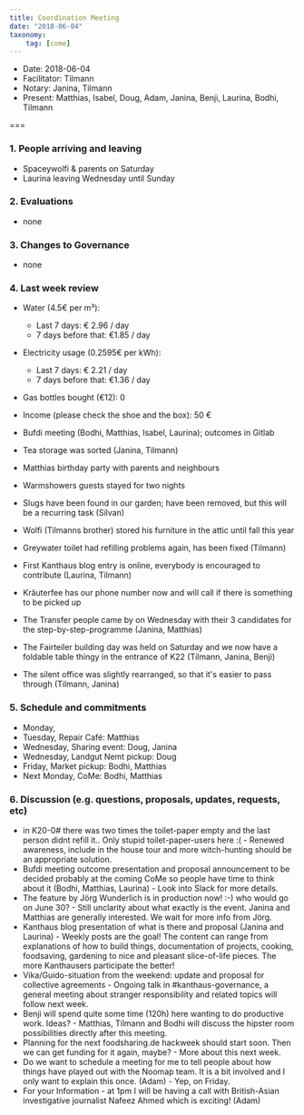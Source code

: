 ```yaml
---
title: Coordination Meeting
date: "2018-06-04"
taxonomy:
    tag: [come]
---
```


- Date: 2018-06-04
- Facilitator: Tilmann
- Notary: Janina, Tilmann
- Present: Matthias, Isabel, Doug, Adam, Janina, Benji, Laurina, Bodhi, Tilmann

===

### 1. People arriving and leaving
- Spaceywolfi & parents on Saturday
- Laurina leaving Wednesday until Sunday

### 2. Evaluations
- none

### 3. Changes to Governance
- none

### 4. Last week review
- Water (4.5€ per m³):
  - Last 7 days: € 2.96 / day
  - 7 days before that: €1.85 / day
- Electricity usage (0.2595€ per kWh):
  - Last 7 days: € 2.21 / day
  - 7 days before that: €1.36 / day
- Gas bottles bought (€12): 0
- Income (please check the shoe and the box): 50 €

- Bufdi meeting (Bodhi, Matthias, Isabel, Laurina); outcomes in Gitlab
- Tea storage was sorted (Janina, Tilmann)
- Matthias birthday party with parents and neighbours
- Warmshowers guests stayed for two nights
- Slugs have been found in our garden; have been removed, but this will be a recurring task (Silvan)
- Wolfi (Tilmanns brother) stored his furniture in the attic until fall this year
- Greywater toilet had refilling problems again, has been fixed (Tilmann)
- First Kanthaus blog entry is online, everybody is encouraged to contribute (Laurina, Tilmann)
- Kräuterfee has our phone number now and will call if there is something to be picked up
- The Transfer people came by on Wednesday with their 3 candidates for the step-by-step-programme (Janina, Matthias)
- The Fairteiler building day was held on Saturday and we now have a foldable table thingy in the entrance of K22 (Tilmann, Janina, Benji)
- The silent office was slightly rearranged, so that it's easier to pass through (Tilmann, Janina)


### 5. Schedule and commitments
<!-- Check the calendar on Nextcloud: https://cloud.kanthaus.online/apps/calendar/ and record commitments like facilitation of events, doing pickups and thinking of putting out the garbage in here. -->
- Monday,
- Tuesday, Repair Café: Matthias
- Wednesday, Sharing event: Doug, Janina
- Wednesday, Landgut Nemt pickup: Doug
- Friday, Market pickup: Bodhi, Matthias
- Next Monday, CoMe: Bodhi, Matthias

### 6. Discussion (e.g. questions, proposals, updates, requests, etc)
- in K20-0# there was two times the toilet-paper empty and the last person didnt refill it.. Only stupid toilet-paper-users here :( - Renewed awareness, include in the house tour and more witch-hunting should be an appropriate solution.
- Bufdi meeting outcome presentation and proposal announcement to be decided probably at the coming CoMe so people have time to think about it (Bodhi, Matthias, Laurina) - Look into Slack for more details.
- The feature by Jörg Wunderlich is in production now! :-) who would go on June 30? - Still unclarity about what exactly is the event. Janina and Matthias are generally interested. We wait for more info from Jörg.
- Kanthaus blog presentation of what is there and proposal (Janina and Laurina) - Weekly posts are the goal! The content can range from explanations of how to build things, documentation of projects, cooking, foodsaving, gardening to nice and pleasant slice-of-life pieces. The more Kanthausers participate the better!
- Vika/Guido-situation from the weekend: update and proposal for collective agreements - Ongoing talk in #kanthaus-governance, a general meeting about stranger responsibility and related topics will follow next week.
- Benji will spend quite some time (120h) here wanting to do productive work. Ideas? - Matthias, Tilmann and Bodhi will discuss the hipster room possibilities directly after this meeting.
- Planning for the next foodsharing.de hackweek should start soon. Then we can get funding for it again, maybe? - More about this next week.
- Do we want to schedule a meeting for me to tell people about how things have played out with the Noomap team. It is a bit involved and I only want to explain this once. (Adam) - Yep, on Friday.
- For your Information - at 1pm I will be having a call with British-Asian investigative journalist Nafeez Ahmed which is exciting! (Adam)
